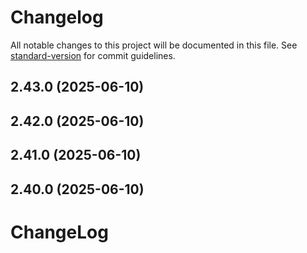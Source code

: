 # Changelog

All notable changes to this project will be documented in this file. See [standard-version](https://github.com/conventional-changelog/standard-version) for commit guidelines.

## 2.43.0 (2025-06-10)

## 2.42.0 (2025-06-10)

## 2.41.0 (2025-06-10)

## 2.40.0 (2025-06-10)

# ChangeLog